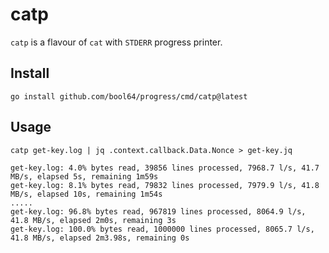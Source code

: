 # catp

`catp` is a flavour of `cat` with `STDERR` progress printer.

## Install

```
go install github.com/bool64/progress/cmd/catp@latest
```

## Usage

```
catp get-key.log | jq .context.callback.Data.Nonce > get-key.jq
```
```
get-key.log: 4.0% bytes read, 39856 lines processed, 7968.7 l/s, 41.7 MB/s, elapsed 5s, remaining 1m59s
get-key.log: 8.1% bytes read, 79832 lines processed, 7979.9 l/s, 41.8 MB/s, elapsed 10s, remaining 1m54s
.....
get-key.log: 96.8% bytes read, 967819 lines processed, 8064.9 l/s, 41.8 MB/s, elapsed 2m0s, remaining 3s
get-key.log: 100.0% bytes read, 1000000 lines processed, 8065.7 l/s, 41.8 MB/s, elapsed 2m3.98s, remaining 0s
```